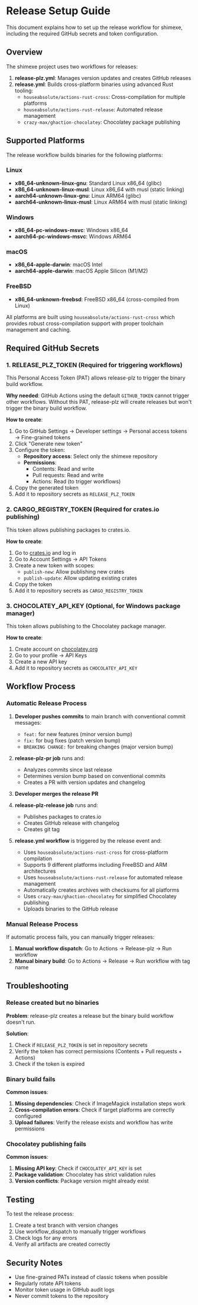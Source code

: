 # Release Setup Guide

This document explains how to set up the release workflow for shimexe, including the required GitHub secrets and token configuration.

## Overview

The shimexe project uses two workflows for releases:

1. **release-plz.yml**: Manages version updates and creates GitHub releases
2. **release.yml**: Builds cross-platform binaries using advanced Rust tooling:
   - `houseabsolute/actions-rust-cross`: Cross-compilation for multiple platforms
   - `houseabsolute/actions-rust-release`: Automated release management
   - `crazy-max/ghaction-chocolatey`: Chocolatey package publishing

## Supported Platforms

The release workflow builds binaries for the following platforms:

### Linux
- **x86_64-unknown-linux-gnu**: Standard Linux x86_64 (glibc)
- **x86_64-unknown-linux-musl**: Linux x86_64 with musl (static linking)
- **aarch64-unknown-linux-gnu**: Linux ARM64 (glibc)
- **aarch64-unknown-linux-musl**: Linux ARM64 with musl (static linking)

### Windows
- **x86_64-pc-windows-msvc**: Windows x86_64
- **aarch64-pc-windows-msvc**: Windows ARM64

### macOS
- **x86_64-apple-darwin**: macOS Intel
- **aarch64-apple-darwin**: macOS Apple Silicon (M1/M2)

### FreeBSD
- **x86_64-unknown-freebsd**: FreeBSD x86_64 (cross-compiled from Linux)

All platforms are built using `houseabsolute/actions-rust-cross` which provides robust cross-compilation support with proper toolchain management and caching.

## Required GitHub Secrets

### 1. RELEASE_PLZ_TOKEN (Required for triggering workflows)

This Personal Access Token (PAT) allows release-plz to trigger the binary build workflow.

**Why needed**: GitHub Actions using the default `GITHUB_TOKEN` cannot trigger other workflows. Without this PAT, release-plz will create releases but won't trigger the binary build workflow.

**How to create**:

1. Go to GitHub Settings → Developer settings → Personal access tokens → Fine-grained tokens
2. Click "Generate new token"
3. Configure the token:
   - **Repository access**: Select only the shimexe repository
   - **Permissions**:
     - Contents: Read and write
     - Pull requests: Read and write
     - Actions: Read (to trigger workflows)
4. Copy the generated token
5. Add it to repository secrets as `RELEASE_PLZ_TOKEN`

### 2. CARGO_REGISTRY_TOKEN (Required for crates.io publishing)

This token allows publishing packages to crates.io.

**How to create**:

1. Go to [crates.io](https://crates.io/) and log in
2. Go to Account Settings → API Tokens
3. Create a new token with scopes:
   - `publish-new`: Allow publishing new crates
   - `publish-update`: Allow updating existing crates
4. Copy the token
5. Add it to repository secrets as `CARGO_REGISTRY_TOKEN`

### 3. CHOCOLATEY_API_KEY (Optional, for Windows package manager)

This token allows publishing to the Chocolatey package manager.

**How to create**:

1. Create account on [chocolatey.org](https://chocolatey.org/)
2. Go to your profile → API Keys
3. Create a new API key
4. Add it to repository secrets as `CHOCOLATEY_API_KEY`

## Workflow Process

### Automatic Release Process

1. **Developer pushes commits** to main branch with conventional commit messages:
   - `feat:` for new features (minor version bump)
   - `fix:` for bug fixes (patch version bump)
   - `BREAKING CHANGE:` for breaking changes (major version bump)

2. **release-plz-pr job** runs and:
   - Analyzes commits since last release
   - Determines version bump based on conventional commits
   - Creates a PR with version updates and changelog

3. **Developer merges the release PR**

4. **release-plz-release job** runs and:
   - Publishes packages to crates.io
   - Creates GitHub release with changelog
   - Creates git tag

5. **release.yml workflow** is triggered by the release event and:
   - Uses `houseabsolute/actions-rust-cross` for cross-platform compilation
   - Supports 9 different platforms including FreeBSD and ARM architectures
   - Uses `houseabsolute/actions-rust-release` for automated release management
   - Automatically creates archives with checksums for all platforms
   - Uses `crazy-max/ghaction-chocolatey` for simplified Chocolatey publishing
   - Uploads binaries to the GitHub release

### Manual Release Process

If automatic process fails, you can manually trigger releases:

1. **Manual workflow dispatch**: Go to Actions → Release-plz → Run workflow
2. **Manual binary build**: Go to Actions → Release → Run workflow with tag name

## Troubleshooting

### Release created but no binaries

**Problem**: release-plz creates a release but the binary build workflow doesn't run.

**Solution**: 
1. Check if `RELEASE_PLZ_TOKEN` is set in repository secrets
2. Verify the token has correct permissions (Contents + Pull requests + Actions)
3. Check if the token is expired

### Binary build fails

**Common issues**:
1. **Missing dependencies**: Check if ImageMagick installation steps work
2. **Cross-compilation errors**: Check if target platforms are correctly configured
3. **Upload failures**: Verify the release exists and workflow has write permissions

### Chocolatey publishing fails

**Common issues**:
1. **Missing API key**: Check if `CHOCOLATEY_API_KEY` is set
2. **Package validation**: Chocolatey has strict validation rules
3. **Version conflicts**: Package version might already exist

## Testing

To test the release process:

1. Create a test branch with version changes
2. Use workflow_dispatch to manually trigger workflows
3. Check logs for any errors
4. Verify all artifacts are created correctly

## Security Notes

- Use fine-grained PATs instead of classic tokens when possible
- Regularly rotate API tokens
- Monitor token usage in GitHub audit logs
- Never commit tokens to the repository

